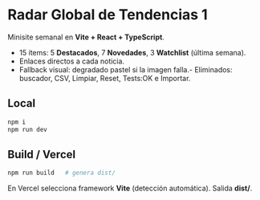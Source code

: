 # Radar Global de Tendencias 1

Minisite semanal en **Vite + React + TypeScript**.
- 15 ítems: 5 **Destacados**, 7 **Novedades**, 3 **Watchlist** (última semana).
- Enlaces directos a cada noticia.
- Fallback visual: degradado pastel si la imagen falla.- Eliminados: buscador, CSV, Limpiar, Reset, Tests:OK e Importar.

## Local
```bash
npm i
npm run dev
```

## Build / Vercel
```bash
npm run build   # genera dist/
```
En Vercel selecciona framework **Vite** (detección automática). Salida **dist/**.
